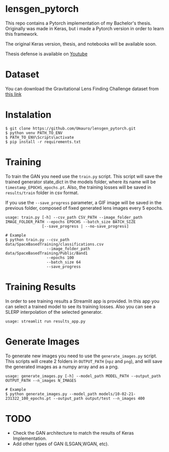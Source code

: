 # lensgen_pytorch

This repo contains a Pytorch implementation of my Bachelor's thesis. Originally was made in Keras, but i made a Pytorch version in order to learn this framework.

The original Keras version, thesis, and notebooks will be available soon.

Thesis defense is available on [Youtube](https://www.youtube.com/watch?v=n5wXqbQrQdk&ab_channel=DepartamentodeInform%C3%A1ticaUTFSM)

# Dataset

You can download the Gravitational Lens Finding Challenge dataset from [this link](http://metcalf1.difa.unibo.it/blf-portal_bk/data/SpaceBasedTraining.tar.gz) 

# Instalation
~~~
$ git clone https://github.com/Umauro/lensgen_pytorch.git
$ python venv PATH_TO_ENV
$ PATH_TO_ENV\Scripts\activate
$ pip install -r requirements.txt
~~~

# Training

To train the GAN you need use the `train.py` script. This script will save the trained generator state_dict in the models folder, where its name will be `timestamp_EPOCHS_epochs.pt`. Also, the training losses will be saved in `results/train` folder in csv format.

If you use the `--save_progress` parameter, a GIF image will be saved in the previous folder, composed of fixed generated lens images every 5 epochs.

~~~
usage: train.py [-h] --csv_path CSV_PATH --image_folder_path IMAGE_FOLDER_PATH --epochs EPOCHS --batch_size BATCH_SIZE
                [--save_progress | --no-save_progress]

# Example
$ python train.py --csv_path data/SpaceBasedTraining/classifications.csv 
                  --image_folder_path data/SpaceBasedTraining/Public/Band1
                  --epochs 100
                  --batch_size 64
                  --save_progress
~~~

# Training Results

In order to see training results a Streamlit app is provided. In this app you can select a trained model to see its training losses. Also you can see a SLERP interpolation of the selected generator.

~~~
usage: streamlit run results_app.py
~~~

# Generate Images

To generate new images you need to use the `generate_images.py` script. This scripts will create 2 folders in `OUTPUT_PATH` (`npz` and `png`), and will save the generated images as a numpy array and as a png.

~~~
usage: generate_images.py [-h] --model_path MODEL_PATH --output_path OUTPUT_PATH --n_images N_IMAGES

# Example
$ python generate_images.py --model_path models/10-02-21-231322_100_epochs.pt --output_path output/test --n_images 400

~~~

# TODO
- Check the GAN architecture to match the results of Keras Implementation.
- Add other types of GAN (LSGAN,WGAN, etc).